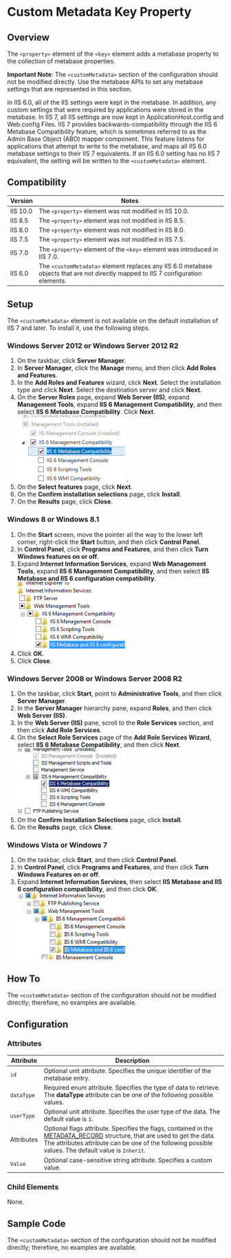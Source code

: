 Custom Metadata Key Property <property>
====================
<a id="001"></a>
## Overview

The `<property>` element of the `<key>` element adds a metabase property to the collection of metabase properties.

**Important Note**: The `<customMetadata>` section of the configuration should not be modified directly. Use the metabase APIs to set any metabase settings that are represented in this section.

In IIS 6.0, all of the IIS settings were kept in the metabase. In addition, any custom settings that were required by applications were stored in the metabase. In IIS 7, all IIS settings are now kept in ApplicationHost.config and Web.config Files. IIS 7 provides backwards-compatibility through the IIS 6 Metabase Compatibility feature, which is sometimes referred to as the Admin Base Object (ABO) mapper component. This feature listens for applications that attempt to write to the metabase, and maps all IIS 6.0 metabase settings to their IIS 7 equivalents. If an IIS 6.0 setting has no IIS 7 equivalent, the setting will be written to the `<customMetadata>` element.

<a id="002"></a>
## Compatibility

| Version | Notes |
| --- | --- |
| IIS 10.0 | The `<property>` element was not modified in IIS 10.0. |
| IIS 8.5 | The `<property>` element was not modified in IIS 8.5. |
| IIS 8.0 | The `<property>` element was not modified in IIS 8.0. |
| IIS 7.5 | The `<property>` element was not modified in IIS 7.5. |
| IIS 7.0 | The `<property>` element of the `<key>` element was introduced in IIS 7.0. |
| IIS 6.0 | The `<customMetadata>` element replaces any IIS 6.0 metabase objects that are not directly mapped to IIS 7 configuration elements. |

<a id="003"></a>
## Setup

The `<customMetadata>` element is not available on the default installation of IIS 7 and later. To install it, use the following steps.

### Windows Server 2012 or Windows Server 2012 R2

1. On the taskbar, click **Server Manager**.
2. In **Server Manager**, click the **Manage** menu, and then click **Add Roles and Features**.
3. In the **Add Roles and Features** wizard, click **Next**. Select the installation type and click **Next**. Select the destination server and click **Next**.
4. On the **Server Roles** page, expand **Web Server (IIS)**, expand **Management Tools**, expand **IIS 6 Management Compatibility**, and then select **IIS 6 Metabase Compatibility**. Click **Next**.  
    [![](property/_static/image2.png)](property/_static/image1.png) .
5. On the **Select features** page, click **Next**.
6. On the **Confirm installation selections** page, click **Install**.
7. On the **Results** page, click **Close**.

### Windows 8 or Windows 8.1

1. On the **Start** screen, move the pointer all the way to the lower left corner, right-click the **Start** button, and then click **Control Panel**.
2. In **Control Panel**, click **Programs and Features**, and then click **Turn Windows features on or off**.
3. Expand **Internet Information Services**, expand **Web Management Tools**, expand **IIS 6 Management Compatibility**, and then select **IIS Metabase and IIS 6 configuration compatibility**.  
    [![](property/_static/image4.png)](property/_static/image3.png)
4. Click **OK**.
5. Click **Close**.

### Windows Server 2008 or Windows Server 2008 R2

1. On the taskbar, click **Start**, point to **Administrative Tools**, and then click **Server Manager**.
2. In the **Server Manager** hierarchy pane, expand **Roles**, and then click **Web Server (IIS)**.
3. In the **Web Server (IIS)** pane, scroll to the **Role Services** section, and then click **Add Role Services**.
4. On the **Select Role Services** page of the **Add Role Services Wizard**, select **IIS 6 Metabase Compatibility**, and then click **Next**.  
    [![](property/_static/image6.png)](property/_static/image5.png)
5. On the **Confirm Installation Selections** page, click **Install**.
6. On the **Results** page, click **Close**.

### Windows Vista or Windows 7

1. On the taskbar, click **Start**, and then click **Control Panel**.
2. In **Control Panel**, click **Programs and Features**, and then click **Turn Windows Features on or off**.
3. Expand **Internet Information Services**, then select **IIS Metabase and IIS 6 configuration compatibility**, and then click **OK**.  
    [![](property/_static/image8.png)](property/_static/image7.png)
 
<a id="004"></a>
## How To

The `<customMetadata>` section of the configuration should not be modified directly; therefore, no examples are available.

<a id="005"></a>
## Configuration

### Attributes

| Attribute | Description |
| --- | --- |
| `id` | Optional unit attribute. Specifies the unique identifier of the metabase entry. |
| `dataType` | Required enum attribute. Specifies the type of data to retrieve. The **dataType** attribute can be one of the following possible values. | Value | Description | | --- | --- | | `DWord` | An unsigned 32-bit number. The numeric value is `1`. | | `String` | A null-terminated ASCII string. The numeric value is `2`. | | `Binary` | Binary data in any form. The numeric value is `3`. | | `ExpandSZ` | A null-terminated string that contains unexpanded environment variables, such as %PATH%. The numeric value is `4`. | | `MultiSZ` | An array of null-terminated strings, terminated by two null characters. The numeric value is `5`. | |
| `userType` | Optional unit attribute. Specifies the user type of the data. The default value is `1`. |
| Attributes | Optional flags attribute. Specifies the flags, contained in the [METADATA\_RECORD](https://msdn.microsoft.com/en-us/library/ms524635.aspx) structure, that are used to get the data. The attributes attribute can be one of the following possible values. The default value is `Inherit`. | Value | Description | | --- | --- | | `None` | Specifies that no flags are set. The numeric value is `0`. | | `Inherit` | Specifies that the data can be inherited. The numeric value is `1`. | | `PartialPath` | Returns any inherited data even if the complete path is not available. This flag is only valid when the Inherit flag is also set. The numeric value is `2`. | | `Secure` | Specifies that the data is stored and transported in a secure manner. The numeric value is `4`. | | `Reference` | Specifies that the data was retrieved by reference. The numeric value is `8`. | | `Volatile` | Specifies that the data is not stored in long-term storage. The numeric value is `16`. | | `IsInherited` | Denotes that the data items were inherited. The numeric value is `32`. | | `InsertPath` | Replaces MD\_INSERT\_PATH\_STRINGW with the path of the data item relative to the handle. The numeric value is `64`. | | `LocalMachineOnly` | Specifies that the data is not replicated during web cluster replication. The numeric value is `128`. | | `NonSecureOnly` | Specifies that secure properties should not be retrieved when using metabase functions that return all data. The numeric value is `256`. | |
| `Value` | Optional case-sensitive string attribute. Specifies a custom value. |

### Child Elements

None.

<a id="006"></a>
## Sample Code

The `<customMetadata>` section of the configuration should not be modified directly; therefore, no examples are available.